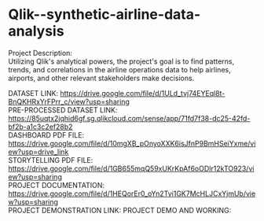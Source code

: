 # Qlik--synthetic-airline-data-analysis
Project Description:  
Utilizing Qlik's analytical powers, the project's goal is to find patterns, trends, and correlations in the airline operations data to help airlines, airports, and other relevant stakeholders make decisions.

DATASET LINK: https://drive.google.com/file/d/1ULd_tvj74EYEql8t-BnQKHRxYrFPrr_c/view?usp=sharing     
PRE-PROCESSED DATASET LINK: https://85uqtx2jqhid6gf.sg.qlikcloud.com/sense/app/71fd7f38-dc25-42fd-bf2b-a1c3c2ef28b2          
DASHBOARD PDF FILE: https://drive.google.com/file/d/10mgXB_pOnyoXXK6isJfnP9BmHSeiYxme/view?usp=drive_link                      
STORYTELLING PDF FILE: https://drive.google.com/file/d/1GB655mqQ59xUKrKpAf6oODIr12kTO923/view?usp=sharing         
PROJECT DOCUMENTATION: https://drive.google.com/file/d/1HEQorEr0_oYn2Tvi1GK7McHLJCxYjmUb/view?usp=sharing          
PROJECT DEMONSTRATION LINK: 
PROJECT DEMO AND WORKING: 
